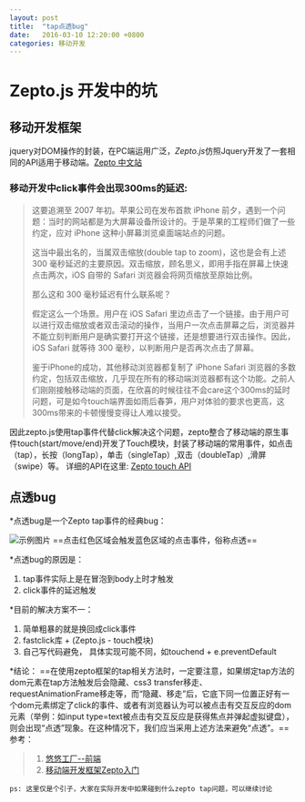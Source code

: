 ```yaml
---
layout: post
title:  "tap点透bug"
date:   2016-03-10 12:20:00 +0800
categories: 移动开发
---
```


# Zepto.js 开发中的坑

## 移动开发框架
jquery对DOM操作的封装，在PC端运用广泛，*Zepto.js*仿照Jquery开发了一套相同的API适用于移动端。[Zepto 中文站](http://www.zeptojs.cn)
### 移动开发中click事件会出现**300ms**的延迟:

> 这要追溯至 2007 年初。苹果公司在发布首款 iPhone 前夕，遇到一个问题：当时的网站都是为大屏幕设备所设计的。于是苹果的工程师们做了一些约定，应对 iPhone 这种小屏幕浏览桌面端站点的问题。 
> 
> 这当中最出名的，当属双击缩放(double tap to zoom)，这也是会有上述 300 毫秒延迟的主要原因。双击缩放，顾名思义，即用手指在屏幕上快速点击两次，iOS 自带的 Safari 浏览器会将网页缩放至原始比例。 
> 
> 那么这和 300 毫秒延迟有什么联系呢？ 
> 
> 假定这么一个场景。用户在 iOS Safari 里边点击了一个链接。由于用户可以进行双击缩放或者双击滚动的操作，当用户一次点击屏幕之后，浏览器并不能立刻判断用户是确实要打开这个链接，还是想要进行双击操作。因此，iOS Safari 就等待 300 毫秒，以判断用户是否再次点击了屏幕。 
> 
> 鉴于iPhone的成功，其他移动浏览器都复制了 iPhone Safari 浏览器的多数约定，包括双击缩放，几乎现在所有的移动端浏览器都有这个功能。之前人们刚刚接触移动端的页面，在欣喜的时候往往不会care这个300ms的延时问题，可是如今touch端界面如雨后春笋，用户对体验的要求也更高，这300ms带来的卡顿慢慢变得让人难以接受。

因此zepto.js使用tap事件代替click解决这个问题，zepto整合了移动端的原生事件touch(start/move/end)开发了Touch模块，封装了移动端的常用事件，如点击（tap），长按（longTap），单击（singleTap）,双击（doubleTap）,滑屏（swipe）等。
详细的API在这里: [Zepto touch API](http://www.zeptojs.cn/#touch)

## 点透bug
*点透bug是一个Zepto tap事件的经典bug：

![示例图片](http://xiaoxudoo.cn/images/tap-bug.jpg)
==点击红色区域会触发蓝色区域的点击事件，俗称点透==

*点透bug的原因是：
1. tap事件实际上是在冒泡到body上时才触发
2. click事件的延迟触发

*目前的解决方案不一：
1. 简单粗暴的就是换回成click事件
2. fastclick库 + (Zepto.js - touch模块)
3. 自己写代码避免， 具体实现可能不同，如touchend + e.preventDefault
   	
*结论：
==在使用zepto框架的tap相关方法时，一定要注意，如果绑定tap方法的dom元素在tap方法触发后会隐藏、css3 transfer移走、requestAnimationFrame移走等，而“隐藏、移走”后，它底下同一位置正好有一个dom元素绑定了click的事件、或者有浏览器认为可以被点击有交互反应的dom元素（举例：如input type=text被点击有交互反应是获得焦点并弹起虚拟键盘），则会出现“点透”现象。在这种情况下，我们应当采用上述方法来避免“点透”。==
参考：
> 1. [悠悠工厂--前端](http://youyogmail-001-site1.site4future.com/archives/zepto-tap-click-through-research.html)
> 2. [移动端开发框架Zepto入门](http://www.imooc.com/learn/229)

`ps: 这里仅是个引子，大家在实际开发中如果碰到什么zepto tap问题，可以继续讨论`









